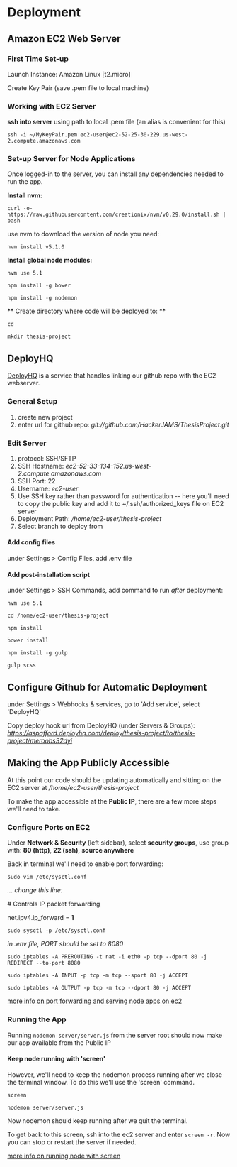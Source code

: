 # Deployment



## Amazon EC2 Web Server

### First Time Set-up
Launch Instance: Amazon Linux [t2.micro]

Create Key Pair (save .pem file to local machine)

### Working with EC2 Server
**ssh into server** using path to local .pem file (an alias is convenient for this)

`ssh -i ~/MyKeyPair.pem ec2-user@ec2-52-25-30-229.us-west-2.compute.amazonaws.com`

### Set-up Server for Node Applications
Once logged-in to the server, you can install any dependencies needed to run the app.

**Install nvm:**

`curl -o- https://raw.githubusercontent.com/creationix/nvm/v0.29.0/install.sh | bash`

use nvm to download the version of node you need:

`nvm install v5.1.0`

**Install global node modules:**

`nvm use 5.1`

`npm install -g bower`

`npm install -g nodemon`

** Create directory where code will be deployed to: **

`cd`

`mkdir thesis-project`

## DeployHQ ##
[DeployHQ](https://www.deployhq.com/) is a service that handles linking our github repo with the EC2 webserver.

### General Setup ###
1. create new project
2. enter url for github repo: *git://github.com/HackerJAMS/ThesisProject.git*

### Edit Server ####
1. protocol: SSH/SFTP
2. SSH Hostname: *ec2-52-33-134-152.us-west-2.compute.amazonaws.com*
3. SSH Port: 22
4. Username: *ec2-user*
5. Use SSH key rather than password for authentication -- here you'll need to copy the public key and add it to ~/.ssh/authorized_keys file on EC2 server
6. Deployment Path: */home/ec2-user/thesis-project*
7. Select branch to deploy from

#### Add config files ####
under Settings > Config Files, add .env file

#### Add post-installation script ####
under Settings > SSH Commands, add command to run *after* deployment:

`nvm use 5.1`

`cd /home/ec2-user/thesis-project`

`npm install`

`bower install`

`npm install -g gulp`

`gulp scss`

## Configure Github for Automatic Deployment ##
under Settings > Webhooks & services, go to 'Add service', select 'DeployHQ'

Copy deploy hook url from DeployHQ (under Servers & Groups):
*https://aspafford.deployhq.com/deploy/thesis-project/to/thesis-project/meroobs32dyi*

## Making the App Publicly Accessible ##
At this point our code should be updating automatically and sitting on the EC2 server at */home/ec2-user/thesis-project*

To make the app accessible at the **Public IP**, there are a few more steps we'll need to take.

### Configure Ports on EC2 ###
Under **Network & Security** (left sidebar), select **security groups**, use group with:
**80 (http)**, **22 (ssh)**, **source anywhere**

Back in terminal we'll need to enable port forwarding:

`sudo vim /etc/sysctl.conf`

*... change this line:*

\# Controls IP packet forwarding

net.ipv4.ip_forward = **1**

`sudo sysctl -p /etc/sysctl.conf`

*in .env file, PORT should be set to 8080*

`sudo iptables -A PREROUTING -t nat -i eth0 -p tcp --dport 80 -j REDIRECT --to-port 8080`

`sudo iptables -A INPUT -p tcp -m tcp --sport 80 -j ACCEPT`

`sudo iptables -A OUTPUT -p tcp -m tcp --dport 80 -j ACCEPT`

[more info on port forwarding and serving node apps on ec2](http://www.lauradhamilton.com/how-to-set-up-a-nodejs-web-server-on-amazon-ec2)

### Running the App ###

Running `nodemon server/server.js` from the server root should now make our app available from the Public IP

#### Keep node running with 'screen' ####

However, we'll need to keep the nodemon process running after we close the terminal window. To do this we'll use the 'screen' command.

`screen`

`nodemon server/server.js`


Now nodemon should keep running after we quit the terminal. 

To get back to this screen, ssh into the ec2 server and enter `screen -r`. Now you can stop or restart the server if needed.

[more info on running node with screen](http://stackoverflow.com/questions/26245942/how-do-i-leave-node-js-server-on-ec2-running-forever)



